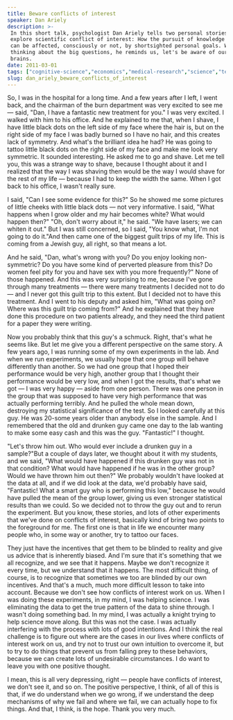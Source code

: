 ```yaml
---
title: Beware conflicts of interest
speaker: Dan Ariely
description: >-
 In this short talk, psychologist Dan Ariely tells two personal stories that
 explore scientific conflict of interest: How the pursuit of knowledge and insight
 can be affected, consciously or not, by shortsighted personal goals. When we're
 thinking about the big questions, he reminds us, let's be aware of our all-too-human
 brains.
date: 2011-03-01
tags: ["cognitive-science","economics","medical-research","science","technology"]
slug: dan_ariely_beware_conflicts_of_interest
---
```


So, I was in the hospital for a long time. And a few years after I left, I went back, and
the chairman of the burn department was very excited to see me — said, "Dan, I have a
fantastic new treatment for you." I was very excited. I walked with him to his office. And
he explained to me that, when I shave, I have little black dots on the left side of my
face where the hair is, but on the right side of my face I was badly burned so I have no
hair, and this creates lack of symmetry. And what's the brilliant idea he had? He was
going to tattoo little black dots on the right side of my face and make me look very
symmetric. It sounded interesting. He asked me to go and shave. Let me tell you, this was a
strange way to shave, because I thought about it and I realized that the way I was shaving
then would be the way I would shave for the rest of my life — because I had to keep the
width the same. When I got back to his office, I wasn't really sure.

I said, "Can I see some evidence for this?" So he showed me some pictures of little cheeks
with little black dots — not very informative. I said, "What happens when I grow older and
my hair becomes white? What would happen then?" "Oh, don't worry about it," he said. "We
have lasers; we can whiten it out." But I was still concerned, so I said, "You know what,
I'm not going to do it."And then came one of the biggest guilt trips of my life. This is
coming from a Jewish guy, all right, so that means a lot. 

And he said, "Dan, what's wrong with you? Do you enjoy looking non-symmetric? Do you have
some kind of perverted pleasure from this? Do women feel pity for you and have sex with
you more frequently?" None of those happened. And this was very surprising to me, because
I've gone through many treatments — there were many treatments I decided not to do — and I
never got this guilt trip to this extent. But I decided not to have this treatment. And I
went to his deputy and asked him, "What was going on? Where was this guilt trip coming
from?" And he explained that they have done this procedure on two patients already, and
they need the third patient for a paper they were writing.

Now you probably think that this guy's a schmuck. Right, that's what he seems like. But
let me give you a different perspective on the same story. A few years ago, I was running
some of my own experiments in the lab. And when we run experiments, we usually hope that
one group will behave differently than another. So we had one group that I hoped their
performance would be very high, another group that I thought their performance would be
very low, and when I got the results, that's what we got — I was very happy — aside from
one person. There was one person in the group that was supposed to have very high
performance that was actually performing terribly. And he pulled the whole mean down,
destroying my statistical significance of the test. So I looked carefully at this guy. He
was 20-some years older than anybody else in the sample. And I remembered that the old and
drunken guy came one day to the lab wanting to make some easy cash and this was the guy.
"Fantastic!" I thought.

"Let's throw him out. Who would ever include a drunken guy in a sample?"But a couple of
days later, we thought about it with my students, and we said, "What would have happened
if this drunken guy was not in that condition? What would have happened if he was in the
other group? Would we have thrown him out then?" We probably wouldn't have looked at the
data at all, and if we did look at the data, we'd probably have said, "Fantastic! What a
smart guy who is performing this low," because he would have pulled the mean of the group
lower, giving us even stronger statistical results than we could. So we decided not to
throw the guy out and to rerun the experiment. But you know, these stories, and lots of
other experiments that we've done on conflicts of interest, basically kind of bring two
points to the foreground for me. The first one is that in life we encounter many people
who, in some way or another, try to tattoo our faces.

They just have the incentives that get them to be blinded to reality and give us advice
that is inherently biased. And I'm sure that it's something that we all recognize, and we
see that it happens. Maybe we don't recognize it every time, but we understand that it
happens. The most difficult thing, of course, is to recognize that sometimes we too are
blinded by our own incentives. And that's a much, much more difficult lesson to take into
account. Because we don't see how conflicts of interest work on us. When I was doing these
experiments, in my mind, I was helping science. I was eliminating the data to get the true
pattern of the data to shine through. I wasn't doing something bad. In my mind, I was
actually a knight trying to help science move along. But this was not the case. I was
actually interfering with the process with lots of good intentions. And I think the real
challenge is to figure out where are the cases in our lives where conflicts of interest
work on us, and try not to trust our own intuition to overcome it, but to try to do things
that prevent us from falling prey to these behaviors, because we can create lots of
undesirable circumstances. I do want to leave you with one positive thought.

I mean, this is all very depressing, right — people have conflicts of interest, we don't
see it, and so on. The positive perspective, I think, of all of this is that, if we do
understand when we go wrong, if we understand the deep mechanisms of why we fail and where
we fail, we can actually hope to fix things. And that, I think, is the hope. Thank you
very much.

<!--
ad_duration=3.33
comment_count=72
event="TED2011"
external_start_time=0
has_talk_citation=0
intro_duration=11.82
is_subtitle_required="False"
is_talk_featured="True"
language="en"
language_swap="False"
native_language="en"
number_of_related_talks=6
number_of_speakers=1
number_of_subtitled_videos=41
number_of_tags=5
number_of_talk_download_languages=41
number_of_talk_more_resources=1
number_of_talk_recommendations=0
number_of_talks_take_actions=0
post_ad_duration=0.83
published_timestamp="2011-08-29 14:29:34"
recording_date="2011-03-01"
speaker_description="Behavioral economist"
speaker_is_published=1
speaker_name="Dan Ariely"
talk_name="Beware conflicts of interest"
talks_tags=["cognitive-science","economics","medical-research","science","technology"]
talks_take_action=[]
url_audio="https://download.ted.com/talks/DanAriely_2011U.mp3?apikey=acme-roadrunner"
url_photo_speaker="https://pe.tedcdn.com/images/ted/b4283ea2116b1296f882acf7d1b7c3a26c5a9df7_254x191.jpg"
url_photo_talk="https://pe.tedcdn.com/images/ted/5cc749b53445275b5a404d14ba94bc26231aa556_800x600.jpg"
url_webpage="https://www.ted.com/talks/dan_ariely_beware_conflicts_of_interest"
video_type_name="TED Stage Talk"
-->